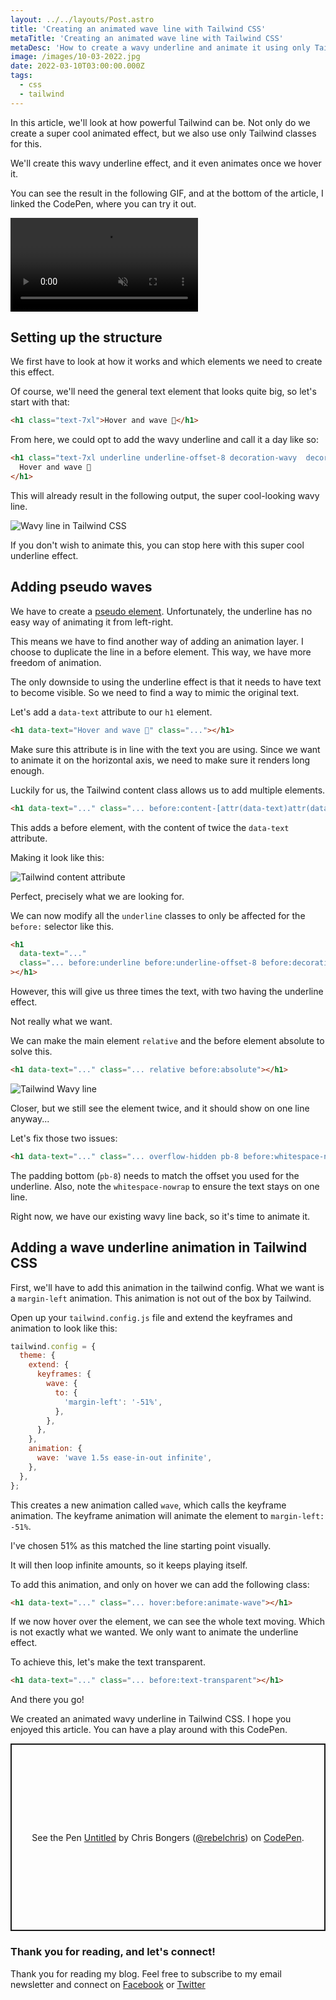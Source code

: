 ```yaml
---
layout: ../../layouts/Post.astro
title: 'Creating an animated wave line with Tailwind CSS'
metaTitle: 'Creating an animated wave line with Tailwind CSS'
metaDesc: 'How to create a wavy underline and animate it using only Tailwind CSS'
image: /images/10-03-2022.jpg
date: 2022-03-10T03:00:00.000Z
tags:
  - css
  - tailwind
---
```


In this article, we'll look at how powerful Tailwind can be.
Not only do we create a super cool animated effect, but we also use only Tailwind classes for this.

We'll create this wavy underline effect, and it even animates once we hover it.

You can see the result in the following GIF, and at the bottom of the article, I linked the CodePen, where you can try it out.

<!-- ![Creating a animated wave line with Tailwind CSS](https://cdn.hashnode.com/res/hashnode/image/upload/v1646114464010/x7ui4Gbyt.gif) -->
<video autoplay loop muted playsinline>
  <source src="https://res.cloudinary.com/daily-dev-tips/video/upload/v1646114503/wave_fnxudp.webm" type="video/webm" />
  <source src="https://res.cloudinary.com/daily-dev-tips/video/upload/v1646114503/wave_azhlun.mp4" type="video/mp4" />
</video>

## Setting up the structure

We first have to look at how it works and which elements we need to create this effect.

Of course, we'll need the general text element that looks quite big, so let's start with that:

```html
<h1 class="text-7xl">Hover and wave 🌊</h1>
```

From here, we could opt to add the wavy underline and call it a day like so:

```html
<h1 class="text-7xl underline underline-offset-8 decoration-wavy  decoration-sky-400">
  Hover and wave 🌊
</h1>
```

This will already result in the following output, the super cool-looking wavy line.

![Wavy line in Tailwind CSS](https://cdn.hashnode.com/res/hashnode/image/upload/v1646113292081/4phS2_f4O.png)

If you don't wish to animate this, you can stop here with this super cool underline effect.

## Adding pseudo waves

We have to create a [pseudo element](https://daily-dev-tips.com/posts/tailwind-css-pseudo-elements/).
Unfortunately, the underline has no easy way of animating it from left-right.

This means we have to find another way of adding an animation layer.
I choose to duplicate the line in a before element. This way, we have more freedom of animation.

The only downside to using the underline effect is that it needs to have text to become visible.
So we need to find a way to mimic the original text.

Let's add a `data-text` attribute to our `h1` element.

```html
<h1 data-text="Hover and wave 🌊" class="..."></h1>
```

Make sure this attribute is in line with the text you are using.
Since we want to animate it on the horizontal axis, we need to make sure it renders long enough.

Luckily for us, the Tailwind content class allows us to add multiple elements.

```html
<h1 data-text="..." class="... before:content-[attr(data-text)attr(data-text)]"></h1>
```

This adds a before element, with the content of twice the `data-text` attribute.

Making it look like this:

![Tailwind content attribute](https://cdn.hashnode.com/res/hashnode/image/upload/v1646113628756/r8JnaHSpW.png)

Perfect, precisely what we are looking for.

We can now modify all the `underline` classes to only be affected for the `before:` selector like this.

```html
<h1
  data-text="..."
  class="... before:underline before:underline-offset-8 before:decoration-wavy before:decoration-sky-400"
></h1>
```

However, this will give us three times the text, with two having the underline effect.

Not really what we want.

We can make the main element `relative` and the before element absolute to solve this.

```html
<h1 data-text="..." class="... relative before:absolute"></h1>
```

![Tailwind Wavy line](https://cdn.hashnode.com/res/hashnode/image/upload/v1646113879227/MbweMX0XG.png)

Closer, but we still see the element twice, and it should show on one line anyway...

Let's fix those two issues:

```html
<h1 data-text="..." class="... overflow-hidden pb-8 before:whitespace-nowrap"></h1>
```

The padding bottom (`pb-8`) needs to match the offset you used for the underline.
Also, note the `whitespace-nowrap` to ensure the text stays on one line.

Right now, we have our existing wavy line back, so it's time to animate it.

## Adding a wave underline animation in Tailwind CSS

First, we'll have to add this animation in the tailwind config. What we want is a `margin-left` animation. This animation is not out of the box by Tailwind.

Open up your `tailwind.config.js` file and extend the keyframes and animation to look like this:

```js
tailwind.config = {
  theme: {
    extend: {
      keyframes: {
        wave: {
          to: {
            'margin-left': '-51%',
          },
        },
      },
    },
    animation: {
      wave: 'wave 1.5s ease-in-out infinite',
    },
  },
};
```

This creates a new animation called `wave`, which calls the keyframe animation.
The keyframe animation will animate the element to `margin-left: -51%`.

I've chosen 51% as this matched the line starting point visually.

It will then loop infinite amounts, so it keeps playing itself.

To add this animation, and only on hover we can add the following class:

```html
<h1 data-text="..." class="... hover:before:animate-wave"></h1>
```

If we now hover over the element, we can see the whole text moving.
Which is not exactly what we wanted. We only want to animate the underline effect.

To achieve this, let's make the text transparent.

```html
<h1 data-text="..." class="... before:text-transparent"></h1>
```

And there you go!

We created an animated wavy underline in Tailwind CSS.
I hope you enjoyed this article. You can have a play around with this CodePen.

<p class="codepen" data-height="300" data-default-tab="result" data-slug-hash="MWOzWwP" data-user="rebelchris" style="height: 300px; box-sizing: border-box; display: flex; align-items: center; justify-content: center; border: 2px solid; margin: 1em 0; padding: 1em;">
  <span>See the Pen <a href="https://codepen.io/rebelchris/pen/MWOzWwP">
  Untitled</a> by Chris Bongers (<a href="https://codepen.io/rebelchris">@rebelchris</a>)
  on <a href="https://codepen.io">CodePen</a>.</span>
</p>
<script async src="https://cpwebassets.codepen.io/assets/embed/ei.js"></script>

### Thank you for reading, and let's connect!

Thank you for reading my blog. Feel free to subscribe to my email newsletter and connect on [Facebook](https://www.facebook.com/DailyDevTipsBlog) or [Twitter](https://twitter.com/DailyDevTips1)
